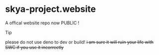 # skya-project.website
A offical website repo now PUBLIC !

> [!TIP]
> please do not use deno to dev or build!
> ~~i am sure it will ruin your life with SWC if you use it incorrectly~~